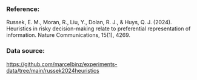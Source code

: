 ### Reference:

Russek, E. M., Moran, R., Liu, Y., Dolan, R. J., & Huys, Q. J. (2024). Heuristics in risky decision-making relate to preferential representation of information. Nature Communications, 15(1), 4269.

### Data source:

https://github.com/marcelbinz/experiments-data/tree/main/russek2024heuristics
